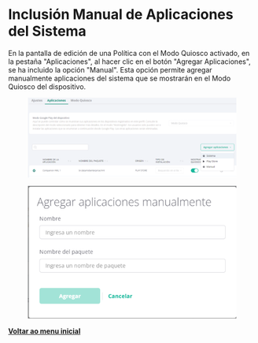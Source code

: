 # Inclusión Manual de Aplicaciones del Sistema

En la pantalla de edición de una Política con el Modo Quiosco activado, en la pestaña "Aplicaciones", al hacer clic en el botón "Agregar Aplicaciones", se ha incluido la opción "Manual". Esta opción permite agregar manualmente aplicaciones del sistema que se mostrarán en el Modo Quiosco del dispositivo.

<figure><img src="../../.gitbook/assets/image (60).png" alt=""><figcaption></figcaption></figure>

<figure><img src="../../.gitbook/assets/image (61).png" alt=""><figcaption></figcaption></figure>

[**Voltar ao menu inicial**](./)
